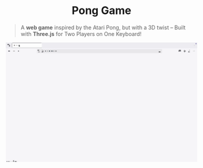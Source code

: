 <!--HEADER-->
<h1 align="center">Pong Game
  <!--<img alt="Complete" src="https://raw.githubusercontent.com/Mqxx/GitHub-Markdown/main/blockquotes/badge/dark-theme/complete.svg">-->
</h1>
<!--FINISH HEADER-->

<!--MINI DESCRIPTION-->
> A **web game** inspired by the Atari Pong, but with a 3D twist – Built with **Three.js** for Two Players on One Keyboard!

<div align="center">
<img align="center"  width="800" src="https://github.com/josephcheel/Pong-Game/blob/main/readme/pong_game.gif">

</div>
<br>
<br>
